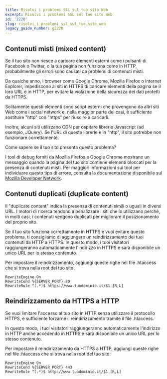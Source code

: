 ```yaml
---
title: Risolvi i problemi SSL sul tuo sito Web
excerpt: Risolvi i problemi SSL sul tuo sito Web
id: '2220'
slug: risolvi_i_problemi_ssl_sul_tuo_sito_web
legacy_guide_number: g2220
---
```



## Contenuti misti (mixed content)
Se il tuo sito non riesce a caricare elementi esterni come i pulsanti di Facebook o Twitter, o la tua pagina non funziona come in HTTP, probabilmente gli errori sono causati da problemi di contenuti misti.

Da qualche anno, i browser come Google Chrome, Mozilla Firefox o Internet Explorer, impediscono ai siti in HTTPS di caricare elementi della pagina se il loro URL è in HTTP, per evitare la violazione della sicurezza dei dati protetti da HTTPS.

Solitamente questi elementi sono script esterni che provengono da altri siti Web come i social network e, nella maggior parte dei casi, è sufficiente sostituire "http" con "https" per riuscire a caricarli.

Inoltre, alcuni siti utilizzano CDN per ospitare librerie Javascript (ad esempio, JQuery). Se l'URL di queste librerie è in "http", il sito potrebbe non funzionare correttamente.

Come sapere se il tuo sito presenta questo problema?

I tool di debug forniti da Mozilla Firefox e Google Chrome mostrano un messaggio quando la pagina del tuo sito contiene elementi bloccati per la presenza di contenuti misti. Per maggiori informazioni sui tool per individuare questo tipo di errore, consulta la documentazione disponibile sul [Mozilla Developer Network](https://developer.mozilla.org/en-us/docs/Web/Security/Mixed_content).


## Contenuti duplicati (duplicate content)
Il "duplicate content" indica la presenza di contenuti simili o uguali in diversi URL. I motori di ricerca tendono a penalizzare i siti che lo utilizzano perchè, in molti casi, i contenuti vengono duplicati per migliorare il posizionamento del proprio sito.

Se il tuo sito funziona correttamente in HTTPS e vuoi evitare questo problema, ti consigliamo di aggiungere un reindirizzamento dei tuoi contenuti da HTTP a HTTPS. In questo modo, i tuoi visitatori raggiungeranno automaticamente l'indirizzo in HTTPS e sarà disponibile un unico URL per lo stesso contenuto.

Per impostare il reindirizzamento, aggiungi queste righe nel file .htaccess che si trova nella root del tuo sito:


```
RewriteEngine On
RewriteCond %{SERVER_PORT} 80
RewriteRule ^(.*)$ https://www.tuodominio.it/$1 [R,L]
```




## Reindirizzamento da HTTPS a HTTP
Se vuoi limitare l'accesso al tuo sito in HTTP senza utilizzare il protocollo HTTPS, è sufficiente forzarne il reindirizzamento tramite il file .htaccess.

In questo modo, i tuoi visitatori raggiungeranno automaticamente l'indirizzo in HTTP anche accedendo in HTTPS e sarà disponibile un unico URL per lo stesso contenuto.

Per impostare il reindirizzamento da HTTPS a HTTP, aggiungi queste righe nel file .htaccess che si trova nella root del tuo sito:


```
RewriteEngine On
RewriteCond %{SERVER_PORT} 443
RewriteRule ^(.*)$ http://www.tuodominio.it/$1 [R,L]
```



